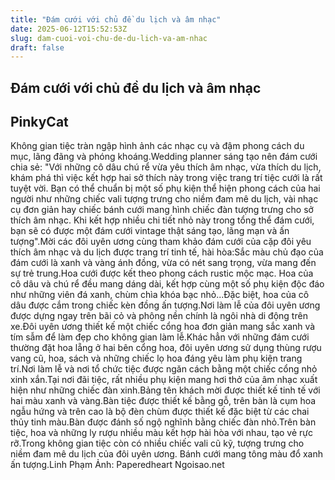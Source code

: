 ```yaml
---
title: "Đám cưới với chủ đề du lịch và âm nhạc"
date: 2025-06-12T15:52:53Z
slug: dam-cuoi-voi-chu-de-du-lich-va-am-nhac
draft: false
---
```


## Đám cưới với chủ đề du lịch và âm nhạc

## PinkyCat

Không gian tiệc tràn ngập hình ảnh các nhạc cụ và đậm phong cách du mục, lãng đãng và phóng khoáng.Wedding planner sáng tạo nên đám cưới chia sẻ: "Với những cô dâu chú rể vừa yêu thích âm nhạc, vừa thích du lịch, khám phá thì việc kết hợp hai sở thích này trong việc trang trí tiệc cưới là rất tuyệt vời. Bạn có thể chuẩn bị một số phụ kiện thể hiện phong cách của hai người như những chiếc vali tượng trưng cho niềm đam mê du lịch, vài nhạc cụ đơn giản hay chiếc bánh cưới mang hình chiếc đàn tượng trưng cho sở thích âm nhạc. Khi kết hợp nhiều chi tiết nhỏ này trong tổng thể đám cưới, bạn sẽ có được một đám cưới vintage thật sáng tạo, lãng mạn và ấn tượng".Mời các đôi uyên ương cùng tham khảo đám cưới của cặp đôi yêu thích âm nhạc và du lịch được trang trí tinh tế, hài hòa:Sắc màu chủ đạo của đám cưới là xanh và vàng ánh đồng, vừa có nét sang trọng, vừa mang đến sự trẻ trung.Hoa cưới được kết theo phong cách rustic mộc mạc. Hoa của cô dâu và chú rể đều mang dáng dài, kết hợp cùng một số phụ kiện độc đáo như những viên đá xanh, chùm chìa khóa bạc nhỏ...Đặc biệt, hoa của cô dâu được cắm trong chiếc kèn đồng ấn tượng.Nơi làm lễ của đôi uyên ương được dựng ngay trên bãi cỏ và phông nền chính là ngôi nhà di động trên xe.Đôi uyên ương thiết kế một chiếc cổng hoa đơn giản mang sắc xanh và tím sẫm để làm đẹp cho không gian làm lễ.Khác hẳn với những đám cưới thường đặt hoa lẵng ở hai bên cổng hoa, đôi uyên ương sử dụng thùng rượu vang cũ, hoa, sách và những chiếc lọ hoa đáng yêu làm phụ kiện trang trí.Nơi làm lễ và nơi tổ chức tiệc được ngăn cách bằng một chiếc cổng nhỏ xinh xắn.Tại nơi đãi tiệc, rất nhiều phụ kiện mang hơi thở của âm nhạc xuất hiện như những chiếc đàn xinh.Bảng tên khách mời được thiết kế tinh tế với hai màu xanh và vàng.Bàn tiệc được thiết kế bằng gỗ, trên bàn là cụm hoa ngẫu hứng và trên cao là bộ đèn chùm được thiết kế đặc biệt từ các chai thủy tinh màu.Bàn được đánh số ngộ nghĩnh bằng chiếc đàn nhỏ.Trên bàn tiệc, hoa và những ly rượu nhiều màu kết hợp hài hòa với nhau, tạo vẻ rực rỡ.Trong không gian tiệc còn có nhiều chiếc vali cũ kỹ, tượng trưng cho niềm đam mê du lịch của đôi uyên ương.
Bánh cưới mang tông màu đổ xanh ấn tượng.Linh Phạm Ảnh: Paperedheart
Ngoisao.net